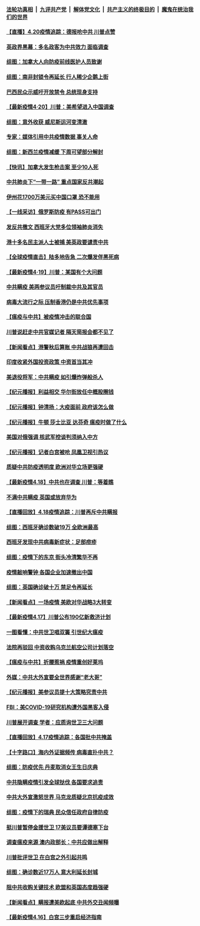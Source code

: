 ####  [法轮功真相](../../../../basic/blob/master/README.md?t=04202201) &nbsp;|&nbsp; [九评共产党](../../../../9ping.md/blob/master/README.md?t=04202201) &nbsp;|&nbsp; [解体党文化](../../../../jtdwh.md/blob/master/README.md?t=04202201)  &nbsp;|&nbsp; [共产主义的终极目的](../../../../gczydzjmd.md/blob/master/README.md?t=04202201) &nbsp;|&nbsp; [魔鬼在统治我们的世界](../../../../mgztzwmdsj.md/blob/master/README.md?t=04202201) 

#### [【直播】4.20疫情追踪：德报呛中共 川普点赞](../pages/nsc418/n12046097.md?t=04202201) 

#### [英政界黑幕：多名政客为中共效力 面临调查](../pages/nsc418/n12046089.md?t=04202201) 

#### [组图：加拿大人向防疫前线医护人员致谢](../pages/nsc418/n12045451.md?t=04202201) 

#### [组图：南非封锁令再延长 行人稀少企鹅上街](../pages/nsc418/n12043104.md?t=04202201) 

#### [巴西民众示威吁开放禁令 总统现身支持](../pages/nsc418/n12045457.md?t=04202201) 

#### [【最新疫情4·20】川普：美希望进入中国调查](../pages/nsc418/n12042760.md?t=04202201) 

#### [组图：意外收获 威尼斯运河变清澈](../pages/nsc418/n12043438.md?t=04202201) 

#### [专家：媒体引用中共疫情数据 事关人命](../pages/nsc418/n12044571.md?t=04202201) 

#### [组图：新西兰疫情减缓 下周可望部分解封](../pages/nsc418/n12043285.md?t=04202201) 

#### [【快讯】加拿大发生枪击案 至少10人死](../pages/nsc418/n12044567.md?t=04202201) 

#### [中共肺炎下“一带一路” 重点国家反共潮起](../pages/nsc418/n12035774.md?t=04202201) 

#### [伊州花1700万美元买中国口罩 恐不能用](../pages/nsc418/n12044363.md?t=04202201) 

#### [【一线采访】俄罗斯防疫 有PASS可出门](../pages/nsc418/n12044299.md?t=04202201) 

#### [发反共檄文 西班牙大党多位领袖肺炎消失](../pages/nsc418/n12043675.md?t=04202201) 

#### [港十多名民主派人士被捕 美英政要谴责中共](../pages/nsc418/n12043601.md?t=04202201) 

#### [【全球疫情直击】陆多地告急 二次爆发伴黑死病](../pages/nsc418/n12043834.md?t=04202201) 

#### [【最新疫情4·19】川普：某国有个大问题](../pages/nsc418/n12040543.md?t=04202201) 

#### [中共瞒疫 美两参议员吁制裁中共及其官员](../pages/nsc418/n12043499.md?t=04202201) 

#### [病毒大流行之际 压制香港仍是中共优先事项](../pages/nsc418/n12043610.md?t=04202201) 

#### [【瘟疫与中共】被疫情冲击的联合国](../pages/nsc418/n12039853.md?t=04202201) 

#### [川普说赶走中共官媒记者 隔天简报会都不见了](../pages/nsc418/n12042638.md?t=04202201) 

#### [【新闻看点】港警秋后算账 中共战狼再遭回击](../pages/nsc418/n12042537.md?t=04202201) 

#### [印度收紧外国投资政策 中资首当其冲](../pages/nsc418/n12042305.md?t=04202201) 

#### [美退役将军：中共瞒疫 如引爆炸弹般杀人](../pages/nsc418/n12042156.md?t=04202201) 

#### [【纪元播报】利益相交 华尔街放任中概股圈钱](../pages/nsc418/n12040614.md?t=04202201) 

#### [【纪元播报】钟清扬：大疫面前 政府该怎么做](../pages/nsc418/n12040532.md?t=04202201) 

#### [【纪元播报】牛顿 莎士比亚 达芬奇 瘟疫时做了什么](../pages/nsc418/n12042213.md?t=04202201) 

#### [美国对俄强调 核武军控谈判须纳入中方](../pages/nsc418/n12042174.md?t=04202201) 

#### [【纪元播报】记者白宫被呛 凤凰卫视引热议](../pages/nsc418/n12040561.md?t=04202201) 

#### [质疑中共防疫透明度 欧洲对华立场更强硬](../pages/nsc418/n12042154.md?t=04202201) 

#### [【最新疫情4.18】中共也在调查 川普：等着瞧](../pages/nsc418/n12040446.md?t=04202201) 

#### [不满中共瞒疫 英国或放弃华为](../pages/nsc418/n12041858.md?t=04202201) 

#### [【直播回放】4.18疫情追踪：川普再斥中共瞒报](../pages/nsc418/n12041593.md?t=04202201) 

#### [组图：西班牙确诊数破19万 全欧洲最高](../pages/nsc418/n12039675.md?t=04202201) 

#### [西班牙发现中共病毒新症状：足部痘疹](../pages/nsc418/n12041341.md?t=04202201) 

#### [组图：疫情下的东京 街头冷清繁华不再](../pages/nsc418/n12040989.md?t=04202201) 

#### [疫情敲响警钟 各国企业加速撤出中国](../pages/nsc418/n12041181.md?t=04202201) 

#### [组图：英国确诊破十万 禁足令再延长](../pages/nsc418/n12039135.md?t=04202201) 

#### [【新闻看点】一场疫情 美欧对华战略3大转变](../pages/nsc418/n12039730.md?t=04202201) 

#### [【最新疫情4.17】川普公布190亿新救济计划](../pages/nsc418/n12037760.md?t=04202201) 

#### [一图看懂：中共世卫唱双簧 引世纪大瘟疫](../pages/nsc418/n12039812.md?t=04202201) 

#### [法院再驳回 中资收购乌克兰航空公司计划落空](../pages/nsc418/n12039731.md?t=04202201) 

#### [【瘟疫与中共】折腰惹祸 疫情重创好莱坞](../pages/nsc418/n12039732.md?t=04202201) 

#### [外媒：中共大外宣要全世界感谢“老大哥”](../pages/nsc418/n12039108.md?t=04202201) 

#### [【纪元播报】美参议员提十大策略究责中共](../pages/nsc418/n12037424.md?t=04202201) 

#### [FBI：美COVID-19研究机构遭外国黑客入侵](../pages/nsc418/n12039262.md?t=04202201) 

#### [川普展开调查 学者：应质询世卫三大问题](../pages/nsc418/n12037138.md?t=04202201) 

#### [【直播回放】4.17疫情追踪：各国批中共掩盖](../pages/nsc418/n12039144.md?t=04202201) 

#### [【十字路口】海内外证据频传 病毒直扑中共？](../pages/nsc418/n12037752.md?t=04202201) 

#### [组图：防疫优先 丹麦取消女王生日庆典](../pages/nsc418/n12038430.md?t=04202201) 

#### [中共隐瞒疫情引发全球挞伐 各国要求追责](../pages/nsc418/n12038765.md?t=04202201) 

#### [中共大外宣激怒世界 马克龙质疑北京抗疫成效](../pages/nsc418/n12038236.md?t=04202201) 

#### [组图：疫情下的瑞典 民众信任政府自律防疫](../pages/nsc418/n12032926.md?t=04202201) 

#### [挺川普暂停金援世卫 17美议员要谭德塞下台](../pages/nsc418/n12037971.md?t=04202201) 

#### [调查瘟疫来源 澳内政部长：中共应做出解释](../pages/nsc418/n12038003.md?t=04202201) 

#### [川普批评世卫 在白宫之外引起共鸣](../pages/nsc418/n12037499.md?t=04202201) 

#### [组图：确诊数近17万人 意大利延长封城](../pages/nsc418/n12035386.md?t=04202201) 

#### [阻中共收购关键技术 欧盟和英国态度趋强硬](../pages/nsc418/n12037506.md?t=04202201) 

#### [【新闻看点】瞒报遭美欧起底 中共外交丑闻频曝](../pages/nsc418/n12037053.md?t=04202201) 

#### [【最新疫情4.16】白宫三步重启经济指南](../pages/nsc418/n12034441.md?t=04202201) 

